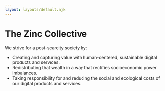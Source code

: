 ```yaml
---
layout: layouts/default.njk
---
```

# The Zinc Collective

We strive for a post-scarcity society by:

*   Creating and capturing value with human-centered, sustainable digital products and services.
*   Redistributing that wealth in a way that rectifies socioeconomic power imbalances.
*   Taking responsibility for and reducing the social and ecological costs of our digital products and services.
